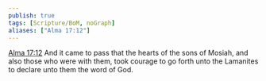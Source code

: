 ```yaml
---
publish: true
tags: [Scripture/BoM, noGraph]
aliases: ["Alma 17:12"]
---
```

[Alma 17:12](https://churchofjesuschrist.org/study/scriptures/bofm/alma/17?lang=eng&id=p12#p12) And it came to pass that the hearts of the sons of Mosiah, and also those who were with them, took courage to go forth unto the Lamanites to declare unto them the word of God.
